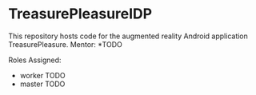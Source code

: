 # TreasurePleasureIDP
This repository hosts code for the augmented reality
Android application TreasurePleasure.
Mentor: *TODO

Roles Assigned:
   * worker TODO
   * master TODO

